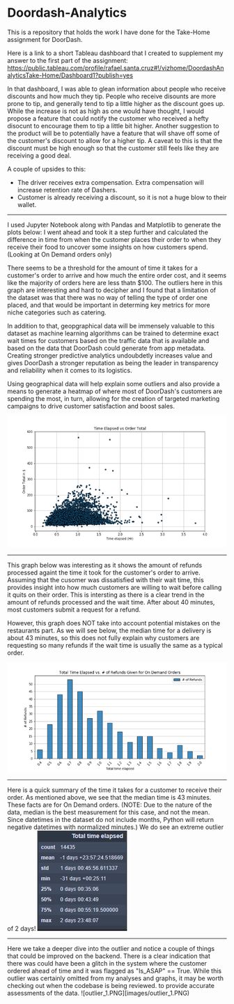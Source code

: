 # Doordash-Analytics

This is a repository that holds the work I have done for the Take-Home assignment for DoorDash.

Here is a link to a short Tableau dashboard that I created to supplement my answer to the first part of the assignment:
https://public.tableau.com/profile/rafael.santa.cruz#!/vizhome/DoordashAnalyticsTake-Home/Dashboard1?publish=yes

In that dashboard, I was able to glean information about people who receive discounts and how much they tip. People who receive disounts are more prone to tip, and generally tend to tip a little higher as the discount goes up. While the increase is not as high as one would have thought, I would propose a feature that could notify the customer who received a hefty disocunt to encourage them to tip a little bit higher. 
Another suggestion to the product will be to potentially have a feature that will shave off some of the customer's discount to allow for a higher tip. A caveat to this is that the discount must be high enough so that the customer still feels like they are receiving a good deal. 

A couple of upsides to this:
* The driver receives extra compensation. Extra compensation will increase retention rate of Dashers.
* Customer is already receiving a discount, so it is not a huge blow to their wallet.

 ---------------------
 
 I used Jupyter Notebook along with Pandas and Matplotlib to generate the plots below:
 I went ahead and took it a step further and calculated the difference in time from when the customer places their order to when they receive their food to uncover some insights on how customers spend. (Looking at On Demand orders only)

There seems to be a threshold for the amount of time it takes for a customer's order to arrive and how much the entire order cost, and it seems like the majority of orders here are less thatn $100. The outliers here in this graph are interesting and hard to decipher and I found that a limitation of the dataset was that there was no way of telling the type of order one placed, and that would be important in determing key metrics for more niche categories such as catering. 

In addition to that, geopgraphical data will be immensely valuable to this dataset as machine learning algorithms can be trained to determine exact wait times for customers based on the traffic data that is available and based on the data that DoorDash could generate from app metadata. 
Creating stronger predictive analytics undoubdetly increases value and gives DoorDash a stronger reputation as being the leader in transparency and reliability when it comes to its logistics.

Using geographical data will help explain some outliers and also provide a means to generate a heatmap of where most of DoorDash's customers are spending the most, in turn, allowing for the creation of targeted marketing campaigns to drive customer satisfaction and boost sales.
 
![time_elapsed_vs_order_total](images/time_elapsed_vs_order_total.png)

 ---------------------

This graph below was interesting as it shows the amount of refunds processed againt the time it took for the customer's order to arrive.
Assuming that the cusomer was dissatisfied with their wait time, this provides insight into how much customers are willing to wait before calling it quits on their order. 
This is intersting as there is a clear trend in the amount of refunds processed and the wait time. After about 40 minutes, most customers submit a request for a refund.

However, this graph does NOT take into account potential mistakes on the restaurants part. As we will see below, the median time for a delivery is about 43 minutes, so this does not fully explain why customers are requesting so many refunds if the wait time is usually the same as a typical order.

![time_elapsed_vs_refunds](images/time_elapsed_vs_refunds.png)

 ---------------------
 
Here is a quick summary of the time it takes for a customer to receive their order. As mentioned above, we see that the median time is 43 minutes. These facts are for On Demand orders. 
(NOTE: Due to the nature of the data, median is the best measurement for this case, and not the mean. Since datetimes in the dataset do not include months, Python will return negative datetimes with normalized minutes.)
We do see an extreme outlier of 2 days!
![summary.PNG](images/summary.PNG)

 ---------------------
Here we take a deeper dive into the outlier and notice a couple of things that could be improved on the backend. 
There is a clear indication that there was could have been a glitch in the system where the customer ordered ahead of time and it was flagged as "Is_ASAP" == True.
While this outlier was certainly omitted from my analyses and graphs, it may be worth checking out when the codebase is being reviewed. to provide accurate assessments of the data. 
![outlier_1.PNG][images/outlier_1.PNG)

